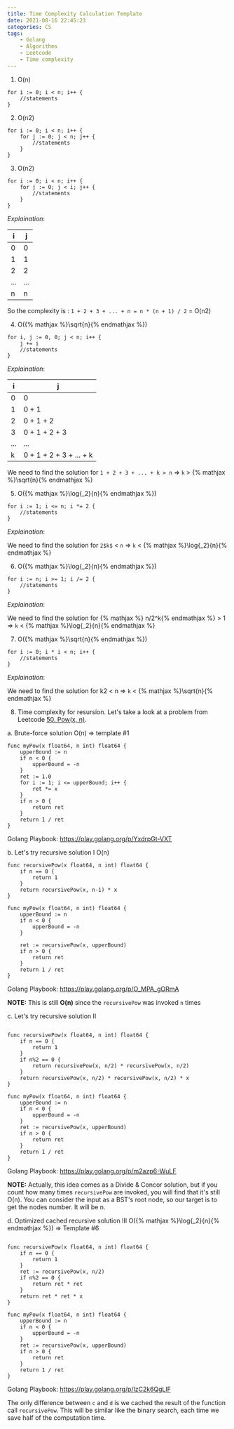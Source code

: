 ```yaml
---
title: Time Complexity Calculation Template
date: 2021-08-16 22:45:23
categories: CS
tags:
    - Golang
    - Algorithms
    - Leetcode
    - Time complexity
---
```


1. O(n)

```golang
for i := 0; i < n; i++ {
	//statements
}

```

2. O(n$2$)

```golang
for i := 0; i < n; i++ {
	for j := 0; j < n; j++ {
		//statements
	}
}

```


3. O(n$2$)

```golang
for i := 0; i < n; i++ {
	for j := 0; j < i; j++ {
		//statements
	}
}

```

*Explaination*:

| i   | j   |
|-----|-----|
| 0   | 0   |
| 1   | 1   |
| 2   | 2   |
| ... | ... |
| n   | n   |

So the complexity is : `1 + 2 + 3 + ... + n = n * (n + 1) / 2` = O(n$2$)



4. O({% mathjax %}\sqrt{n}{% endmathjax %})

```golang
for i, j := 0, 0; j < n; i++ {
	j += i
	//statements
}

```

*Explaination*:

| i   | j                       |
|-----|-------------------------|
| 0   | 0                       |
| 1   | 0 + 1                   |
| 2   | 0 + 1 + 2               |
| 3   | 0 + 1 + 2 + 3           |
| ... | ...                     |
| k   | 0 + 1 + 2 + 3 + ... + k |

We need to find the solution for `1 + 2 + 3 + ... + k > n` => `k` > {% mathjax %}\sqrt{n}{% endmathjax %}



5. O({% mathjax %}\log{_2}{n}{% endmathjax %})

```golang
for i := 1; i <= n; i *= 2 {
	//statements
}

```

*Explaination*:

We need to find the solution for `2$k$` < `n` =>  `k` < {% mathjax %}\log{_2}{n}{% endmathjax %}


6. O({% mathjax %}\log{_2}{n}{% endmathjax %})

```golang
for i := n; i >= 1; i /= 2 {
	//statements
}

```

*Explaination*:

We need to find the solution for {% mathjax %} n/2^k{% endmathjax %} > 1 =>  `k` < {% mathjax %}\log{_2}{n}{% endmathjax %}


7. O({% mathjax %}\sqrt{n}{% endmathjax %})

```golang
for i := 0; i * i < n; i++ {
	//statements
}

```

*Explaination*:

We need to find the solution for k$2$ < n =>  `k` < {% mathjax %}\sqrt{n}{% endmathjax %}

8. Time complexity for resursion. Let's take a look at a problem from Leetcode [50. Pow(x, n)](https://leetcode.com/problems/powx-n/).

a. Brute-force solution O(n) => template #1

```golang
func myPow(x float64, n int) float64 {
	upperBound := n
	if n < 0 {
		upperBound = -n
	}
	ret := 1.0
	for i := 1; i <= upperBound; i++ {
		ret *= x
	}
	if n > 0 {
		return ret
	}
	return 1 / ret
}
```
Golang Playbook: https://play.golang.org/p/YxdrpGt-VXT

b. Let's try recursive solution I  O(n)
```golang
func recursivePow(x float64, n int) float64 {
	if n == 0 {
		return 1
	}
	return recursivePow(x, n-1) * x
}

func myPow(x float64, n int) float64 {
	upperBound := n
	if n < 0 {
		upperBound = -n
	}

	ret := recursivePow(x, upperBound)
	if n > 0 {
		return ret
	}
	return 1 / ret
}
```
Golang Playbook: https://play.golang.org/p/O_MPA_gORmA

**NOTE:** This is still **O(n)** since the `recursivePow` was invoked `n` times

c. Let's try recursive solution II
```golang

func recursivePow(x float64, n int) float64 {
	if n == 0 {
		return 1
	}
	if n%2 == 0 {
		return recursivePow(x, n/2) * recursivePow(x, n/2)
	}
	return recursivePow(x, n/2) * recursivePow(x, n/2) * x
}

func myPow(x float64, n int) float64 {
	upperBound := n
	if n < 0 {
		upperBound = -n
	}
	ret := recursivePow(x, upperBound)
	if n > 0 {
		return ret
	}
	return 1 / ret
}
```
Golang Playbook: https://play.golang.org/p/m2azp6-WuLF

**NOTE:**  Actually, this idea comes as a Divide & Concor solution, but if you count how many times `recursivePow` are invoked, you will find that it's still O(n). You can consider the input as a BST's root node, so our target is to get the nodes number. It will be n.


d. Optimized cached recursive solution III O({% mathjax %}\log{_2}{n}{% endmathjax %}) => Template #6
```golang

func recursivePow(x float64, n int) float64 {
	if n == 0 {
		return 1
	}
	ret := recursivePow(x, n/2)
	if n%2 == 0 {
		return ret * ret
	}
	return ret * ret * x
}

func myPow(x float64, n int) float64 {
	upperBound := n
	if n < 0 {
		upperBound = -n
	}
	ret := recursivePow(x, upperBound)
	if n > 0 {
		return ret
	}
	return 1 / ret
}
```
Golang Playbook: https://play.golang.org/p/lzC2k6QgLlF

The only difference between `c` and `d` is we cached the result of the function call `recursivePow`. This will be similar like the binary search, each time we save half of the computation time.